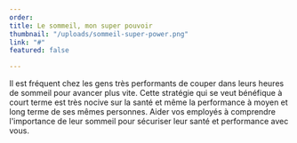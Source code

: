 ```yaml
---
order: 
title: Le sommeil, mon super pouvoir
thumbnail: "/uploads/sommeil-super-power.png"
link: "#"
featured: false

---
```

Il est fréquent chez les gens très performants de couper dans leurs heures de sommeil pour avancer plus vite. Cette stratégie qui se veut bénéfique à court terme est très nocive sur la santé et même la performance à moyen et long terme de ses mêmes personnes. Aider vos employés à comprendre l'importance de leur sommeil pour sécuriser leur santé et performance avec vous. 